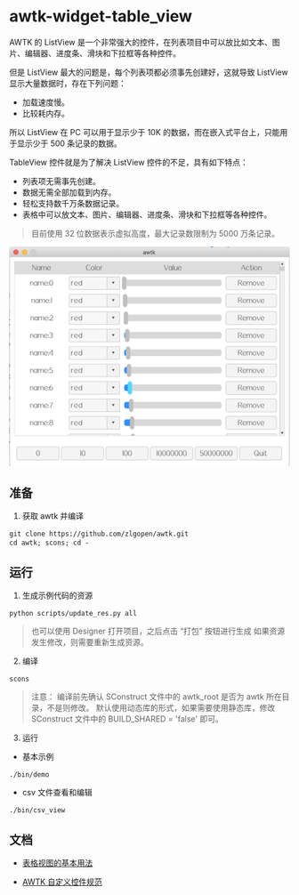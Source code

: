 # awtk-widget-table_view

AWTK 的 ListView 是一个非常强大的控件，在列表项目中可以放比如文本、图片、编辑器、进度条、滑块和下拉框等各种控件。

但是 ListView 最大的问题是，每个列表项都必须事先创建好，这就导致 ListView 显示大量数据时，存在下列问题：

* 加载速度慢。
* 比较耗内存。

所以 ListView 在 PC 可以用于显示少于 10K 的数据，而在嵌入式平台上，只能用于显示少于 500 条记录的数据。

TableView 控件就是为了解决 ListView 控件的不足，具有如下特点：

* 列表项无需事先创建。
* 数据无需全部加载到内存。
* 轻松支持数千万条数据记录。
* 表格中可以放文本、图片、编辑器、进度条、滑块和下拉框等各种控件。

> 目前使用 32 位数据表示虚拟高度，最大记录数限制为 5000 万条记录。

![](docs/images/ui.png)

## 准备

1. 获取 awtk 并编译

```
git clone https://github.com/zlgopen/awtk.git
cd awtk; scons; cd -
```

## 运行

1. 生成示例代码的资源

```
python scripts/update_res.py all
```
> 也可以使用 Designer 打开项目，之后点击 “打包” 按钮进行生成
> 如果资源发生修改，则需要重新生成资源。

2. 编译

```
scons
```
> 注意：
> 编译前先确认 SConstruct 文件中的 awtk_root 是否为 awtk 所在目录，不是则修改。
> 默认使用动态库的形式，如果需要使用静态库，修改 SConstruct 文件中的 BUILD_SHARED = 'false' 即可。

3. 运行

* 基本示例

```
./bin/demo
```

* csv 文件查看和编辑

```
./bin/csv_view
```

## 文档

* [表格视图的基本用法](docs/usage.md)

* [AWTK 自定义控件规范](https://github.com/zlgopen/awtk/blob/master/docs/custom_widget_rules.md)
